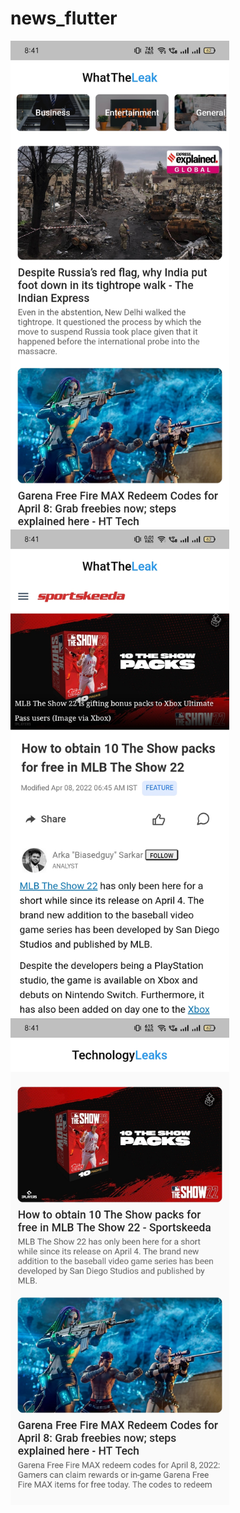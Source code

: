 # news_flutter
 
<img width="350px" src="https://github.com/manangadwal/news_flutter/blob/main/ss/tkl2.jpg?raw=true"> <img width="350px" src="https://github.com/manangadwal/news_flutter/blob/main/ss/tkl1.jpg?raw=true"> <img width="350px" src="https://github.com/manangadwal/news_flutter/blob/main/ss/tkl.jpg?raw=true">
